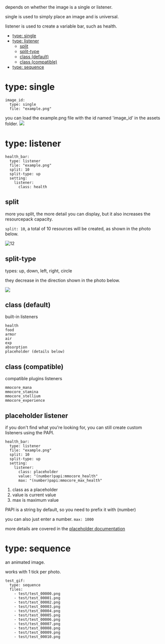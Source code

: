 depends on whether the image is a single or listener.

single is used to simply place an image and is universal.

listener is used to create a variable bar, such as health.


- [type: single](https://github.com/toxicity188/BetterHud/wiki/images#type-single)
- [type: listener](https://github.com/toxicity188/BetterHud/wiki/images#type-listener)
  - [split](https://github.com/toxicity188/BetterHud/wiki/images#split)
  - [split-type](https://github.com/toxicity188/BetterHud/wiki/images#split-type)
  - [class (default)](https://github.com/toxicity188/BetterHud/wiki/images#class-default)
  - [class (compatible)](https://github.com/toxicity188/BetterHud/wiki/images#class-compatible)
- [type: sequence](https://github.com/toxicity188/BetterHud/wiki/images#type-sequence)

# type: single

```
image_id:
  type: single
  file: "example.png"
```
you can load the example.png file with the id named 'image_id' in the assets folder.
![](https://i.imgur.com/WZUoAZR.png)

# type: listener
```
health_bar:
  type: listener
  file: "example.png"
  split: 10
  split-type: up
  setting:
    listener:
      class: health
```

## split

more you split, the more detail you can display, but it also increases the resourcepack capacity.

`split: 10`, a total of 10 resources will be created, as shown in the photo below.

![12](https://i.imgur.com/RCK4jbq.png)

## split-type

types: up, down, left, right, circle

they decrease in the direction shown in the photo below.

![](https://i.imgur.com/dGZMgZ4.png)


## class (default)
built-in listeners
```
health
food
armor
air
exp
absorption
placeholder (details below)
```

## class (compatible)
compatible plugins listeners
```
mmocore_mana
mmocore_stamina
mmocore_stellium
mmocore_experience
```


## placeholder listener
if you don't find what you're looking for, you can still create custom listeners using the PAPI.
```
health_bar:
  type: listener
  file: "example.png"
  split: 10
  split-type: up
  setting:
    listener:
      class: placeholder
      value: "(number)papi:mmocore_health"
      max: "(number)papi:mmocore_max_health"
```
1. class as a placeholder
2. value is current value
3. max is maximum value

PAPI is a string by default, so you need to prefix it with (number)

you can also just enter a number. ```max: 1000```

more details are covered in the [placeholder documentation](https://github.com/toxicity188/BetterHud/wiki/placeholders)

# type: sequence
an animated image.

works with 1 tick per photo.
```
test_gif:
  type: sequence
  files:
    - test/test_00000.png
    - test/test_00001.png
    - test/test_00002.png
    - test/test_00003.png
    - test/test_00004.png
    - test/test_00005.png
    - test/test_00006.png
    - test/test_00007.png
    - test/test_00008.png
    - test/test_00009.png
    - test/test_00010.png
```